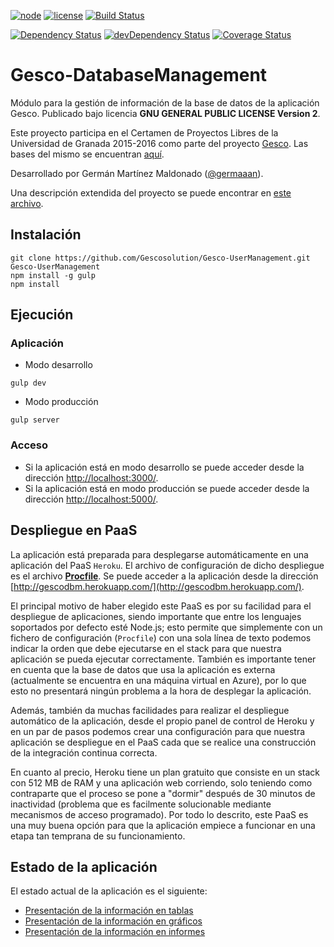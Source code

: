 [![node](https://img.shields.io/badge/node-4.2.2-blue.svg)](https://nodejs.org/en/) [![license](https://img.shields.io/badge/license-GPL%202.0-blue.svg)](https://www.gnu.org/licenses/gpl-2.0.html) [![Build Status](https://img.shields.io/travis/Gescosolution/Gesco-DatabaseManagement/master.svg?style=flat&label=Linux%20build)](https://travis-ci.org/Gescosolution/Gesco-DatabaseManagement)

[![Dependency Status](https://img.shields.io/david/Gescosolution/Gesco-DatabaseManagement.svg?style=flat)](https://david-dm.org/Gescosolution/Gesco-DatabaseManagement) [![devDependency Status](https://img.shields.io/david/dev/Gescosolution/Gesco-DatabaseManagement.svg?style=flat)](https://david-dm.org/Gescosolution/Gesco-DatabaseManagement#info=devDependencies) [![Coverage Status](https://img.shields.io/coveralls/Gescosolution/Gesco-DatabaseManagement.svg?style=flat)](https://coveralls.io/r/Gescosolution/Gesco-DatabaseManagement?branch=master)

# Gesco-DatabaseManagement
Módulo para la gestión de información de la base de datos de la aplicación Gesco. Publicado bajo licencia **GNU GENERAL PUBLIC LICENSE Version 2**.

Este proyecto participa en el Certamen de Proyectos Libres de la Universidad de Granada 2015-2016 como parte del proyecto [Gesco](https://github.com/Gescosolution/Gesco). Las bases del mismo se encuentran [aquí](https://docs.google.com/document/d/16UsdUV_XXuPUh-Imz4PSgh-2ES_YaAJpZ8fNrbTVpMA/edit).

Desarrollado por Germán Martínez Maldonado ([@germaaan](https://github.com/germaaan)).

Una descripción extendida del proyecto se puede encontrar en [este archivo](INFO.md).

## Instalación

```
git clone https://github.com/Gescosolution/Gesco-UserManagement.git
Gesco-UserManagement
npm install -g gulp
npm install
```

## Ejecución
### Aplicación
- Modo desarrollo

```
gulp dev
```

- Modo producción

```
gulp server
```

### Acceso
- Si la aplicación está en modo desarrollo se puede acceder desde la dirección [http://localhost:3000/](http://localhost:3000/).
- Si la aplicación está en modo producción se puede acceder desde la dirección [http://localhost:5000/](http://localhost:5000/).

## Despliegue en PaaS
La aplicación está preparada para desplegarse automáticamente en una aplicación del PaaS `Heroku`. El archivo de configuración de dicho despliegue es el archivo [**Procfile**](Procfile). Se puede acceder a la aplicación desde la dirección [http://gescodbm.herokuapp.com/](http://gescodbm.herokuapp.com/).

El principal motivo de haber elegido este PaaS es por su facilidad para el despliegue de aplicaciones, siendo importante que entre los lenguajes soportados por defecto esté Node.js; esto permite que simplemente con un fichero de configuración (`Procfile`) con una sola línea de texto podemos indicar la orden que debe ejecutarse en el stack para que nuestra aplicación se pueda ejecutar correctamente. También es importante tener en cuenta que la base de datos que usa la aplicación es externa (actualmente se encuentra en una máquina virtual en Azure), por lo que esto no presentará ningún problema a la hora de desplegar la aplicación.

Además, también da muchas facilidades para realizar el despliegue automático de la aplicación, desde el propio panel de control de Heroku y en un par de pasos podemos crear una configuración para que nuestra aplicación se despliegue en el PaaS cada que se realice una construcción de la integración continua correcta.

En cuanto al precio, Heroku tiene un plan gratuito que consiste en un stack con 512 MB de RAM y una aplicación web corriendo, solo teniendo como contraparte que el proceso se pone a "dormir" después de 30 minutos de inactividad (problema que es facilmente solucionable mediante mecanismos de acceso programado). Por todo lo descrito, este PaaS es una muy buena opción para que la aplicación empiece a funcionar en una etapa tan temprana de su funcionamiento.

## Estado de la aplicación
El estado actual de la aplicación es el siguiente:
- [Presentación de la información en tablas](http://gescodbm.herokuapp.com/)
- [Presentación de la información en gráficos](http://gescodbm.herokuapp.com/graficos)
- [Presentación de la información en informes](http://gescodbm.herokuapp.com/informes)
